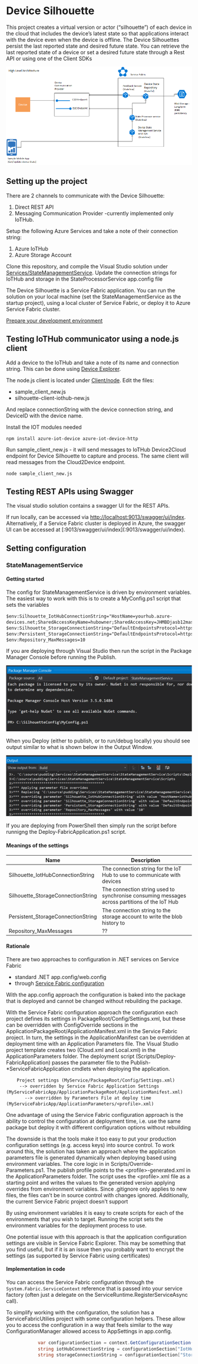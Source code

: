# Device Silhouette

This project creates a virtual version or actor (“silhouette”) of each device in the cloud that includes the device’s latest state so that applications interact with the device even when the device is offline. The Device Silhouettes persist the last reported state and desired future state. You can retrieve the last reported state of a device or set a desired future state through a Rest API or using one of the Client SDKs

![Architecture](images/general-architecture-provider_updatedservices.gif?raw=true)

## Setting up the project
There are 2 channels to communicate with the Device Silhouette:

1. Direct REST API
2. Messaging Communication Provider -currently implemented only IoTHub.

Setup the following Azure Services and take a note of their connection string:
1. Azure IoTHub
2. Azure Storage Account

Clone this repository, and compile the Visual Studio solution under [Services/StateManagementService](Services/StateManagementService). 
Update the connection strings for IoTHub and storage in the StateProcessorService app.config file

The Device Silhouette is a Service Fabric application. You can run the solution on your local machine (set the StateManagementService as the startup project), using a local cluster of Service Fabric, or deploy it to Azure Service Fabric cluster. 

[Prepare your development environment](https://azure.microsoft.com/en-us/documentation/articles/service-fabric-get-started/)
 
## Testing IoTHub communicator using a node.js client
Add a device to the IoTHub and take a note of its name and connection string. This can be done using [Device Explorer](https://github.com/Azure/azure-iot-sdks/releases/download/2016-02-03/SetupDeviceExplorer.msi).

The node.js client is located under [Client/node](Client/node). Edit the files:

- sample_client_new.js
- silhouette-client-iothub-new.js

And replace connectionString with the device connection string, and DeviceID with the device name.

Install the IOT modules needed

```modules
npm install azure-iot-device azure-iot-device-http
```

Run sample_client_new.js - it will send messages to IoTHub Device2Cloud endpoint for Device Silhouette to capture and process. The same client will read messages from the Cloud2Device endpoint. 

```node
node sample_client_new.js
```

## Testing REST APIs using Swagger
The visual studio solution contains a swagger UI for the REST APIs. 

If run locally, can be accessed via [http://localhost:9013/swagger/ui/index](http://localhost:9013/swagger/ui/index). Alternatively, if a Service Fabric cluster is deployed in Azure, the swagger UI can be accessed at [<cluster url>:9013/swagger/ui/index](<cluster url>:9013/swagger/ui/index).


## Setting configuration

### StateManagementService

#### Getting started

The config for StateManagementService is driven by environment variables. The easiest way to work with this is to create a MyConfig.ps1 script that sets the variables

```posh
$env:Silhouette_IotHubConnectionString="HostName=yourhub.azure-devices.net;SharedAccessKeyName=hubowner;SharedAccessKey=JHMBDjasb12masbdk1289askbsd9SjfHkJSFjqwhfqq="
$env:Silhouette_StorageConnectionString="DefaultEndpointsProtocol=https;AccountName=yourstorage;AccountKey=JkafnSADl34lNSADgd09ldsmnMASlfvmsvds9sd23dmvdsv/9dsv/sdfkjqwndssdljkvds9kjKJHhfds9Jjha=="
$env:Persistent_StorageConnectionString="DefaultEndpointsProtocol=https;AccountName=yourstorage;AccountKey=JkafnSADl34lNSADgd09ldsmnMASlfvmsvds9sd23dmvdsv/9dsv/sdfkjqwndssdljkvds9kjKJHhfds9Jjha=="
$env:Repository_MaxMessages=10
```

If you are deploying through Visual Studio then run the script in the Package Manager Console before running the Publish.

![Package Manager Console - set config](images/config-PackageManagerConsole.png)

When you Deploy (either to publish, or to run/debug locally) you should see output similar to what is shown below in the Output Window.

![Output Window on deploy](images/config-ExpectedOutput.png)



If you are deploying from PowerShell then simply run the script before runnigng the Deploy-FabricApplication.ps1 script.

#### Meanings of the settings

| Name                               | Description |
|------------------------------------|-------------|
| Silhouette_IotHubConnectionString  | The connection string for the IoT Hub to use to communicate with devices |
| Silhouette_StorageConnectionString | The connection string used to synchronise consuming messages across partitions of the IoT Hub |
| Persistent_StorageConnectionString | The connection string to the storage account to write the blob history to |
| Repository_MaxMessages             | ?? |

#### Rationale
There are two approaches to configuration in .NET services on Service Fabric
* standard .NET app.config/web.config
* through [Service Fabric configuration](https://azure.microsoft.com/en-us/documentation/articles/service-fabric-cloud-services-migration-worker-role-stateless-service/#configuration-settings)

With the app.config approach the configuration is baked into the package that is deployed and cannot be changed without rebuilding the package.

With the Service Fabric configuration approach the configuration each project defines its settings in PackageRoot/Config/Settings.xml, but these can be overridden with ConfigOverride sections in the ApplicationPackageRoot/ApplicationManifest.xml in the Service Fabric project. In turn, the settings in the ApplicationManifest can be overridden at deployment time with an Application Parameters file. The Visual Studio project template creates two (Cloud.xml and Local.xml) in the ApplicationParameters folder. The deployment script (Scripts/Deploy-FabricApplication) passes the parameter file to the Publish-*ServiceFabricApplication cmdlets when deploying the application.

```
    Project settings (MyService/PackageRoot/Config/Settings.xml)
     --> overridden by Service Fabric Application Settings (MyServiceFabricApp/ApplicationPackageRoot/ApplicationManifest.xml)
       --> overridden by Parameters File at deploy time (MyServiceFabricApp/ApplicationParameters/<profile>.xml)
```

One advantage of using the Service Fabric configuration approach is the ability to control the configuration at deployment time, i.e. use the same package but deploy it with different configuration options without rebuilding

The downside is that the tools make it too easy to put your production configuration settings (e.g. access keys) into source control. To work around this, the solution has taken an approach where the application parameters file is generated dynamically when deploying based using environment variables. The core logic in in Scripts/Override-Parameters.ps1. The publish profile points to the &lt;profile&gt;-generated.xml in the ApplicationParameters folder. The script uses the &lt;profile&gt;.xml file as a starting point and writes the values to the generated version applying overrides from environment variables. Since .gitignore only applies to new files, the files can't be in source control with changes ignored. Additionally, the current Service Fabric project doesn't support 

By using environment variables it is easy to create scripts for each of the environments that you wish to target. Running the script sets the environment variables for the deployment process to use.

One potential issue with this approach is that the application configuration settings are visible in Service Fabric Explorer. This may be something that you find useful, but if it is an issue then you probably want to encrypt the settings (as supported by Service Fabric using certificates)

#### Implementation in code
You can access the Service Fabric configuration through the `System.Fabric.ServiceContext` reference that is passed into your service factory (often just a delegate on the ServiceRuntime.RegisterServiceAsync call). 

To simplify working with the configuration, the solution has a ServiceFabricUtilies project with some configuration helpers. These allow you to access the configuration in a way that feels similar to the way ConfigurationManager allowed access to AppSettings in app.config.

```csharp
            var configurationSection = context.GetConfigurationSection("CommunicationProviderServiceSettings");
            string iotHubConnectionString = configurationSection["IotHubConnectionString"];
            string storageConnectionString = configurationSection["StorageConnectionString"];
```

